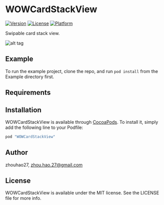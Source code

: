 # WOWCardStackView

[![Version](https://img.shields.io/cocoapods/v/WOWCardStackView.svg?style=flat)](http://cocoapods.org/pods/WOWCardStackView)
[![License](https://img.shields.io/cocoapods/l/WOWCardStackView.svg?style=flat)](http://cocoapods.org/pods/WOWCardStackView)
[![Platform](https://img.shields.io/cocoapods/p/WOWCardStackView.svg?style=flat)](http://cocoapods.org/pods/WOWCardStackView)

Swipable card stack view.

![alt tag](stack.gif)

## Example

To run the example project, clone the repo, and run `pod install` from the Example directory first.

## Requirements

## Installation

WOWCardStackView is available through [CocoaPods](http://cocoapods.org). To install
it, simply add the following line to your Podfile:

```ruby
pod "WOWCardStackView"
```

## Author

zhouhao27, zhou.hao.27@gmail.com

## License

WOWCardStackView is available under the MIT license. See the LICENSE file for more info.
